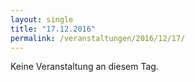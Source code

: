```yaml
---
layout: single
title: "17.12.2016"
permalink: /veranstaltungen/2016/12/17/
---
```


Keine Veranstaltung an diesem Tag.
